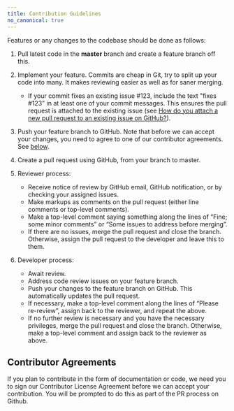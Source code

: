 ```yaml
---
title: Contribution Guidelines
no_canonical: true
---
```


Features or any changes to the codebase should be done as follows:

1.  Pull latest code in the **master** branch and create a feature
    branch off this.
2.  Implement your feature. Commits are cheap in Git, try to split up
    your code into many. It makes reviewing easier as well as for
    saner merging.
    -   If your commit fixes an existing issue \#123, include the text
        "fixes \#123" in at least one of your commit messages. This
        ensures the pull request is attached to the existing issue (see
        [How do you attach a new pull request to an existing issue on
        GitHub?](https://stackoverflow.com/questions/4528869/how-do-you-attach-a-new-pull-request-to-an-existing-issue-on-github)).

3.  Push your feature branch to GitHub. Note that before we can accept
    your changes, you need to agree to one of our
    contributor agreements. See [below](#contributor-agreements).
4.  Create a pull request using GitHub, from your branch to master.
5.  Reviewer process:
    -   Receive notice of review by GitHub email, GitHub notification,
        or by checking your assigned issues.
    -   Make markups as comments on the pull request (either line
        comments or top-level comments).
    -   Make a top-level comment saying something along the lines of
        “Fine; some minor comments” or “Some issues to address
        before merging”.
    -   If there are no issues, merge the pull request and close the
        branch. Otherwise, assign the pull request to the developer and
        leave this to them.

6.  Developer process:
    -   Await review.
    -   Address code review issues on your feature branch.
    -   Push your changes to the feature branch on GitHub. This
        automatically updates the pull request.
    -   If necessary, make a top-level comment along the lines of
        “Please re-review”, assign back to the reviewer, and repeat
        the above.
    -   If no further review is necessary and you have the necessary
        privileges, merge the pull request and close the branch.
        Otherwise, make a top-level comment and assign back to the
        reviewer as above.

## Contributor Agreements

If you plan to contribute in the form of documentation or code, we need
you to sign our Contributor License Agreement before we can accept your
contribution. You will be prompted to do this as part of the PR process
on Github.
